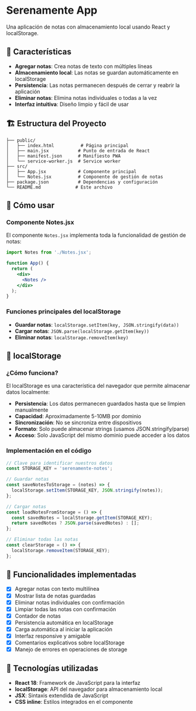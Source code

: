 # Serenamente App

Una aplicación de notas con almacenamiento local usando React y localStorage.

## 📝 Características

- **Agregar notas**: Crea notas de texto con múltiples líneas
- **Almacenamiento local**: Las notas se guardan automáticamente en localStorage
- **Persistencia**: Las notas permanecen después de cerrar y reabrir la aplicación
- **Eliminar notas**: Elimina notas individuales o todas a la vez
- **Interfaz intuitiva**: Diseño limpio y fácil de usar

## 🏗️ Estructura del Proyecto

```
├── public/
│   ├── index.html          # Página principal
│   ├── main.jsx           # Punto de entrada de React
│   ├── manifest.json      # Manifiesto PWA
│   └── service-worker.js  # Service worker
├── src/
│   ├── App.jsx            # Componente principal
│   └── Notes.jsx          # Componente de gestión de notas
├── package.json           # Dependencias y configuración
└── README.md             # Este archivo
```

## 🚀 Cómo usar

### Componente Notes.jsx

El componente `Notes.jsx` implementa toda la funcionalidad de gestión de notas:

```jsx
import Notes from './Notes.jsx';

function App() {
  return (
    <div>
      <Notes />
    </div>
  );
}
```

### Funciones principales del localStorage

- **Guardar notas**: `localStorage.setItem(key, JSON.stringify(data))`
- **Cargar notas**: `JSON.parse(localStorage.getItem(key))`
- **Eliminar notas**: `localStorage.removeItem(key)`

## 💾 localStorage

### ¿Cómo funciona?

El localStorage es una característica del navegador que permite almacenar datos localmente:

- **Persistencia**: Los datos permanecen guardados hasta que se limpien manualmente
- **Capacidad**: Aproximadamente 5-10MB por dominio
- **Sincronización**: No se sincroniza entre dispositivos
- **Formato**: Solo puede almacenar strings (usamos JSON.stringify/parse)
- **Acceso**: Solo JavaScript del mismo dominio puede acceder a los datos

### Implementación en el código

```javascript
// Clave para identificar nuestros datos
const STORAGE_KEY = 'serenamente-notes';

// Guardar notas
const saveNotesToStorage = (notes) => {
  localStorage.setItem(STORAGE_KEY, JSON.stringify(notes));
};

// Cargar notas
const loadNotesFromStorage = () => {
  const savedNotes = localStorage.getItem(STORAGE_KEY);
  return savedNotes ? JSON.parse(savedNotes) : [];
};

// Eliminar todas las notas
const clearStorage = () => {
  localStorage.removeItem(STORAGE_KEY);
};
```

## 🎯 Funcionalidades implementadas

- [x] Agregar notas con texto multilínea
- [x] Mostrar lista de notas guardadas
- [x] Eliminar notas individuales con confirmación
- [x] Limpiar todas las notas con confirmación
- [x] Contador de notas
- [x] Persistencia automática en localStorage
- [x] Carga automática al iniciar la aplicación
- [x] Interfaz responsive y amigable
- [x] Comentarios explicativos sobre localStorage
- [x] Manejo de errores en operaciones de storage

## 🔧 Tecnologías utilizadas

- **React 18**: Framework de JavaScript para la interfaz
- **localStorage**: API del navegador para almacenamiento local
- **JSX**: Sintaxis extendida de JavaScript
- **CSS inline**: Estilos integrados en el componente
